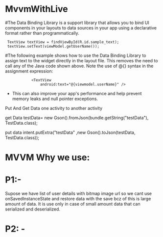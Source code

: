 # MvvmWithLive

#The Data Binding Library is a support library that allows you to bind UI components in your layouts to data sources in your app using a declarative format rather than programmatically.

     TextView textView = findViewById(R.id.sample_text);
     textView.setText(viewModel.getUserName());

#The following example shows how to use the Data Binding Library to assign text to the widget directly in the layout file. This removes the need to call any of the Java code shown above. Note the use of @{} syntax in the assignment expression:

                <TextView
                    android:text="@{viewmodel.userName}" />


* This can also improve your app's performance and help prevent memory leaks and null pointer exceptions.








Put And Get Data one activity to another activity

get Data
     testData= new Gson().fromJson(bundle.getString("testData"), TestData.class);



put data
      intent.putExtra("testData" ,new Gson().toJson(testData, TestData.class));

# MVVM Why we use:
# P1:- 
Supose we have list of user details with bitmap image url so we cant use onSavedInstanceState and restore data with the save bcz of this is large amount of data. It is use only in case of small amount data that can serialized and deserialized.
# P2: -



